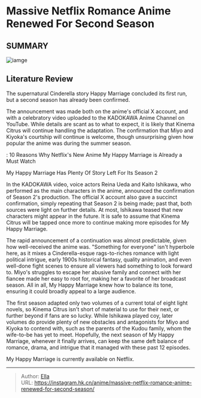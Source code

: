 # Massive Netflix Romance Anime Renewed For Second Season


## SUMMARY 

![iamge](https://static1.srcdn.com/wordpress/wp-content/uploads/2023/08/my-happy-marriage-poster.jpg)

## Literature Review

The supernatural Cinderella story Happy Marriage concluded its first run, but a second season has already been confirmed.





The announcement was made both on the anime&#39;s official X account, and with a celebratory video uploaded to the KADOKAWA Anime Channel on YouTube. While details are scant as to what to expect, it is likely that Kinema Citrus will continue handling the adaptation. The confirmation that Miyo and Kiyoka&#39;s courtship will continue is welcome, though unsurprising given how popular the anime was during the summer season.




 : 10 Reasons Why Netflix&#39;s New Anime My Happy Marriage is Already a Must Watch


 My Happy Marriage Has Plenty Of Story Left For Its Season 2 

 

In the KADOKAWA video, voice actors Reina Ueda and Kaito Ishikawa, who performed as the main characters in the anime, announced the confirmation of Season 2&#39;s production. The official X account also gave a succinct confirmation, simply repeating that Season 2 is being made; past that, both sources were light on further details. At most, Ishikawa teased that new characters might appear in the future. It is safe to assume that Kinema Citrus will be tapped once more to continue making more episodes for My Happy Marriage.

The rapid announcement of a continuation was almost predictable, given how well-received the anime was. &#34;Something for everyone&#34; isn&#39;t hyperbole here, as it mixes a Cinderella-esque rags-to-riches romance with light political intrigue, early 1900s historical fantasy, quality animation, and even well-done fight scenes to ensure all viewers had something to look forward to. Miyo&#39;s struggles to escape her abusive family and connect with her fiancee made her easy to root for, making her a favorite of her broadcast season. All in all, My Happy Marriage knew how to balance its tone, ensuring it could broadly appeal to a large audience.




          

The first season adapted only two volumes of a current total of eight light novels, so Kinema Citrus isn&#39;t short of material to use for their next, or further beyond if fans are so lucky. While Ishikawa played coy, later volumes do provide plenty of new obstacles and antagonists for Miyo and Kiyoka to contend with, such as the parents of the Kudou family, whom the wife-to-be has yet to meet. Hopefully, the next season of My Happy Marriage, whenever it finally arrives, can keep the same deft balance of romance, drama, and intrigue that it managed with these past 12 episodes.

My Happy Marriage is currently available on Netflix.



---

> Author: [Ella](https://instagram.hk.cn/)  
> URL: https://instagram.hk.cn/anime/massive-netflix-romance-anime-renewed-for-second-season/  

